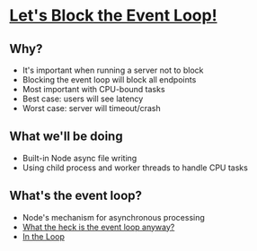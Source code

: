 # [Let's Block the Event Loop!](TODO)

## Why?

- It's important when running a server not to block
- Blocking the event loop will block all endpoints
- Most important with CPU-bound tasks
- Best case: users will see latency
- Worst case: server will timeout/crash

## What we'll be doing

- Built-in Node async file writing
- Using child process and worker threads to handle CPU tasks

## What's the event loop?

- Node's mechanism for asynchronous processing
- [What the heck is the event loop anyway?](https://www.youtube.com/watch?v=8aGhZQkoFbQ)
- [In the Loop](https://www.youtube.com/watch?v=cCOL7MC4Pl0)
